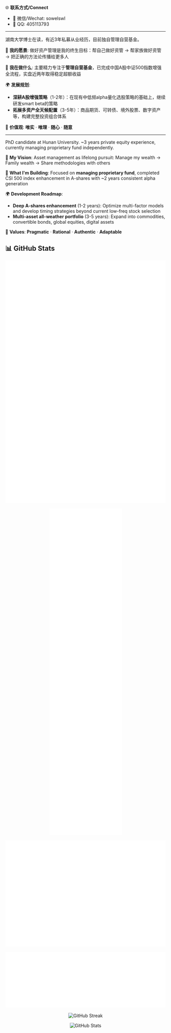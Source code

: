 🌐 **联系方式/Connect**
- 💬 微信/Wechat: sowelswl
- 📱 QQ: 405113793
---

湖南大学博士在读，有近3年私募从业经历，目前独自管理自营基金。

🎯 **我的愿景**: 做好资产管理是我的终生目标：帮自己做好资管 → 帮家族做好资管 → 把正确的方法论传播给更多人

🚀 **我在做什么**: 主要精力专注于**管理自营基金**，已完成中国A股中证500指数增强全流程，实盘近两年取得稳定超额收益

🌍 **发展规划**:
- **深耕A股增强策略**（1-2年）：在现有中低频alpha量化选股策略的基础上，继续研发smart beta的策略
- **拓展多资产全天候配置**（3-5年）：商品期货、可转债、境外股票、数字资产等，构建完整投资组合体系

💭 **价值观**: **唯实** · **唯理** · **随心** · **随意**

---

PhD candidate at Hunan University. ~3 years private equity experience, currently managing proprietary fund independently.

🎯 **My Vision**: Asset management as lifelong pursuit: Manage my wealth → Family wealth → Share methodologies with others

🚀 **What I'm Building**: Focused on **managing proprietary fund**, completed CSI 500 index enhancement in A-shares with ~2 years consistent alpha generation

🌍 **Development Roadmap**:
- **Deep A-shares enhancement** (1-2 years): Optimize multi-factor models and develop timing strategies beyond current low-freq stock selection
- **Multi-asset all-weather portfolio** (3-5 years): Expand into commodities, convertible bonds, global equities, digital assets

💭 **Values**: **Pragmatic** · **Rational** · **Authentic** · **Adaptable**



## 📊 GitHub Stats

<div align="center">

<!-- Lowlighter Metrics 完整历史贡献日历（包含私有仓库） -->
![Contribution Calendar](https://raw.githubusercontent.com/sowelswl/sowelswl/main/contribution-calendar.svg)

<!-- 📊 综合统计图表（包含多种插件） -->
![GitHub Metrics](https://raw.githubusercontent.com/sowelswl/sowelswl/main/metrics.svg)

<!-- 🎯 专门的编程习惯分析 -->
![Coding Habits](https://raw.githubusercontent.com/sowelswl/sowelswl/main/coding-habits.svg)

<!-- 💻 专门的语言统计分析 -->  
![Languages Overview](https://raw.githubusercontent.com/sowelswl/sowelswl/main/languages-overview.svg)

<!-- 🔗 备用统计图表 -->
![GitHub Streak](https://github-readme-streak-stats.herokuapp.com/?user=sowelswl&theme=tokyonight&hide_border=true)

![GitHub Stats](https://github-readme-stats.vercel.app/api?username=sowelswl&show_icons=true&theme=tokyonight&hide_border=true&count_private=true)


</div>